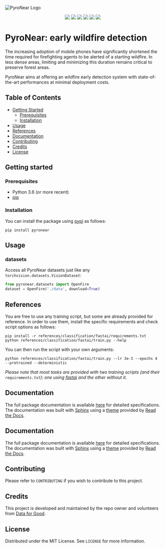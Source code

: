 ![PyroNear Logo](docs/source/_static/img/pyronear-logo-dark.png)

<p align="center">
    <a href="LICENSE" alt="License">
        <img src="https://img.shields.io/badge/License-MIT-brightgreen.svg" /></a>
    <a href="https://www.codacy.com/manual/fg/pyronear?utm_source=github.com&amp;utm_medium=referral&amp;utm_content=frgfm/PyroNear&amp;utm_campaign=Badge_Grade">
        <img src="https://api.codacy.com/project/badge/Grade/55423de221b14b18a5e35804574d5d5a"/></a>
    <a href="https://circleci.com/gh/frgfm/PyroNear">
        <img src="https://circleci.com/gh/frgfm/PyroNear.svg?style=shield" /></a>
    <a href="https://codecov.io/gh/frgfm/PyroNear">
  		<img src="https://codecov.io/gh/frgfm/PyroNear/branch/master/graph/badge.svg" /></a>
    <a href="https://frgfm.github.io/PyroNear">
  		<img src="https://img.shields.io/badge/docs-available-blue.svg" /></a>
    <a href="https://pypi.org/project/pyronear/" alt="Pypi">
        <img src="https://img.shields.io/badge/pypi-v0.1.0-blue.svg" /></a>
</p>



# PyroNear: early wildfire detection

The increasing adoption of mobile phones have significantly shortened the time required for firefighting agents to be alerted of a starting wildfire. In less dense areas, limiting and minimizing this duration remains critical to preserve forest areas.

PyroNear aims at offering an wildfire early detection system with state-of-the-art performances at minimal deployment costs.



## Table of Contents

* [Getting Started](#getting-started)
  * [Prerequisites](#prerequisites)
  * [Installation](#installation)
* [Usage](#usage)
* [References](#references)
* [Documentation](#documentation)
* [Contributing](#contributing)
* [Credits](#credits)
* [License](#license)



## Getting started

### Prerequisites

- Python 3.6 (or more recent)
- [pip](https://pip.pypa.io/en/stable/)

### Installation

You can install the package using [pypi](https://pypi.org/project/pyronear/) as follows:

```shell
pip install pyronear
```



## Usage

### datasets

Access all PyroNear datasets just like any `torchvision.datasets.VisionDataset`:

```python
from pyronear.datasets import OpenFire
dataset = OpenFire('./data', download=True)
```



## References

You are free to use any training script, but some are already provided for reference. In order to use them, install the specific requirements and check script options as follows:

```shell
pip install -r references/classification/fastai/requirements.txt
python references/classification/fastai/train.py --help
```

You can then run the script with your own arguments:

```shell
python references/classification/fastai/train.py --lr 3e-3 --epochs 4 --pretrained --deterministic
```

*Please note that most tasks are provided with two training scripts (and their `requirements.txt`): one using [fastai](https://github.com/fastai/fastai) and the other without it.*



## Documentation

The full package documentation is available [here](<https://frgfm.github.io/PyroNear/>) for detailed specifications. The documentation was built with [Sphinx](sphinx-doc.org) using a [theme](github.com/readthedocs/sphinx_rtd_theme) provided by [Read the Docs](readthedocs.org).



## Documentation

The full package documentation is available [here](<https://frgfm.github.io/PyroNear/>) for detailed specifications. The documentation was built with [Sphinx](sphinx-doc.org) using a [theme](github.com/readthedocs/sphinx_rtd_theme) provided by [Read the Docs](readthedocs.org).



## Contributing

Please refer to `CONTRIBUTING` if you wish to contribute to this project.



## Credits

This project is developed and maintained by the repo owner and volunteers from [Data for Good](https://dataforgood.fr/).



## License

Distributed under the MIT License. See `LICENSE` for more information.
